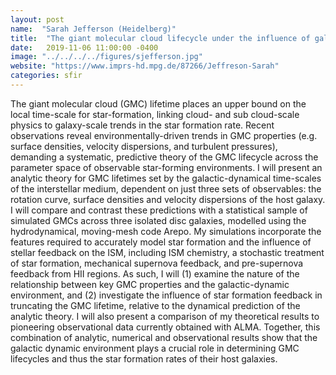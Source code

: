 ```yaml
---
layout: post
name:  "Sarah Jefferson (Heidelberg)"
title:  "The giant molecular cloud lifecycle under the influence of galactic dynamics"
date:   2019-11-06 11:00:00 -0400
image: "../../../../figures/sjefferson.jpg"
website: "https://www.imprs-hd.mpg.de/87266/Jeffreson-Sarah"
categories: sfir
---
```


The giant molecular cloud (GMC) lifetime places an upper bound on the local time-scale for star-formation, linking cloud- and sub cloud-scale physics to galaxy-scale trends in the star formation rate. Recent observations reveal environmentally-driven trends in GMC properties (e.g. surface densities, velocity dispersions, and turbulent pressures), demanding a systematic, predictive theory of the GMC lifecycle across the parameter space of observable star-forming environments. I will present an analytic theory for GMC lifetimes set by the galactic-dynamical time-scales of the interstellar medium, dependent on just three sets of observables: the rotation curve, surface densities and velocity dispersions of the host galaxy. I will compare and contrast these predictions with a statistical sample of simulated GMCs across three isolated disc galaxies, modelled using the hydrodynamical, moving-mesh code Arepo. My simulations incorporate the features required to accurately model star formation and the influence of stellar feedback on the ISM, including ISM chemistry, a stochastic treatment of star formation, mechanical supernova feedback, and pre-supernova feedback from HII regions. As such, I will (1) examine the nature of the relationship between key GMC properties and the galactic-dynamic environment, and (2) investigate the influence of star formation feedback in truncating the GMC lifetime, relative to the dynamical prediction of the analytic theory. I will also present a comparison of my theoretical results to pioneering observational data currently obtained with ALMA. Together, this combination of analytic, numerical and observational results show that the galactic dynamic environment plays a crucial role in determining GMC lifecycles and thus the star formation rates of their host galaxies.

